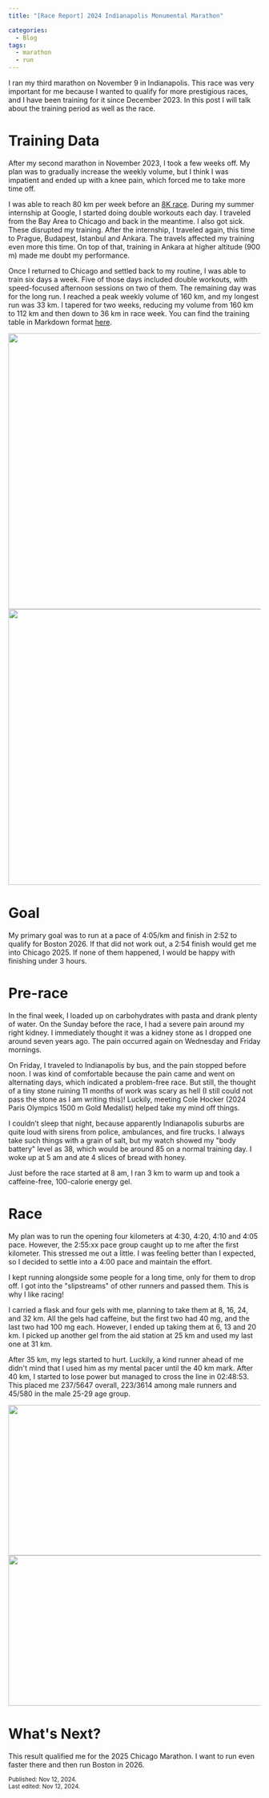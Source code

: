 ```yaml
---
title: "[Race Report] 2024 Indianapolis Monumental Marathon"

categories:
  - Blog
tags:
  - marathon
  - run
---
```


I ran my third marathon on November 9 in Indianapolis. This race was very important for me because I wanted to qualify for more prestigious races, and I have been training for it since December 2023. In this post I will talk about the training period as well as the race.

# Training Data
After my second marathon in November 2023, I took a few weeks off. My plan was to gradually increase the weekly volume, but I think I was impatient and ended up with a knee pain, which forced me to take more time off.

I was able to reach 80 km per week before an [8K race](https://alperengormez.github.io/blog/shamrock-8k/). During my summer internship at Google, I started doing double workouts each day. I traveled from the Bay Area to Chicago and back in the meantime. I also got sick. These disrupted my training. After the internship, I traveled again, this time to Prague, Budapest, Istanbul and Ankara. The travels affected my training even more this time. On top of that, training in Ankara at higher altitude (900 m) made me doubt my performance.

Once I returned to Chicago and settled back to my routine, I was able to train six days a week. Five of those days included double workouts, with speed-focused afternoon sessions on two of them. The remaining day was for the long run.  I reached a peak weekly volume of 160 km, and my longest run was 33 km. I tapered for two weeks, reducing my volume from 160 km to 112 km and then down to 36 km in race week. You can find the training table in Markdown format [here](https://alperengormez.github.io//assets/imm/imm_training.md).

<img src="https://alperengormez.github.io//assets/imm/weekly.png" width="550" height="550">

<img src="https://alperengormez.github.io//assets/imm/scatter.gif" width="550" height="550">

# Goal
My primary goal was to run at a pace of 4:05/km and finish in 2:52 to qualify for Boston 2026. If that did not work out, a 2:54 finish would get me into Chicago 2025. If none of them happened, I would be happy with finishing under 3 hours.

# Pre-race
In the final week, I loaded up on carbohydrates with pasta and drank plenty of water. On the Sunday before the race, I had a severe pain around my right kidney. I immediately thought it was a kidney stone as I dropped one around seven years ago. The pain occurred again on Wednesday and Friday mornings.

On Friday, I traveled to Indianapolis by bus, and the pain stopped before noon. I was kind of comfortable because the pain came and went on alternating days, which indicated a problem-free race. But still, the thought of a tiny stone ruining 11 months of work was scary as hell (I still could not pass the stone as I am writing this)! Luckily, meeting Cole Hocker (2024 Paris Olympics 1500 m Gold Medalist) helped take my mind off things.

I couldn’t sleep that night, because apparently Indianapolis suburbs are quite loud with sirens from police, ambulances, and fire trucks. I always take such things with a grain of salt, but my watch showed my "body battery" level as 38, which would be around 85 on a normal training day. I woke up at 5 am and ate 4 slices of bread with honey.

Just before the race started at 8 am, l ran 3 km to warm up and took a caffeine-free, 100-calorie energy gel.

# Race
My plan was to run the opening four kilometers at 4:30, 4:20, 4:10 and 4:05 pace. However, the 2:55:xx pace group caught up to me after the first kilometer. This stressed me out a little. I was feeling better than I expected, so I decided to settle into a 4:00 pace and maintain the effort.

I kept running alongside some people for a long time, only for them to drop off. I got into the "slipstreams" of other runners and passed them. This is why I like racing!

I carried a flask and four gels with me, planning to take them at 8, 16, 24, and 32 km. All the gels had caffeine, but the first two had 40 mg, and the last two had 100 mg each. However, I ended up taking them at 6, 13 and 20 km. I picked up another gel from the aid station at 25 km and used my last one at 31 km.

After 35 km, my legs started to hurt. Luckily, a kind runner ahead of me didn't mind that I used him as my mental pacer until the 40 km mark. After 40 km, I started to lose power but managed to cross the line in 02:48:53. This placed me 237/5647 overall, 223/3614 among male runners and 45/580 in the male 25-29 age group.

<img src="https://alperengormez.github.io//assets/imm/hr.JPG" width="550" height="300">

<img src="https://alperengormez.github.io//assets/imm/laps.JPG" width="550" height="300">

# What's Next?
This result qualified me for the 2025 Chicago Marathon. I want to run even faster there and then run Boston in 2026.

<small>Published: Nov 12, 2024.<br>
Last edited: Nov 12, 2024.</small>